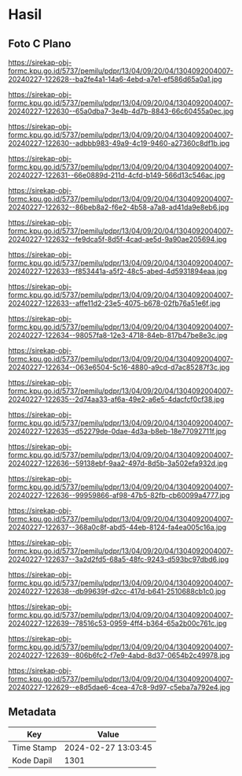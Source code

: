 # Hasil

## Foto C Plano

https://sirekap-obj-formc.kpu.go.id/5737/pemilu/pdpr/13/04/09/20/04/1304092004007-20240227-122628--ba2fe4a1-14a6-4ebd-a7e1-ef586d65a0a1.jpg

https://sirekap-obj-formc.kpu.go.id/5737/pemilu/pdpr/13/04/09/20/04/1304092004007-20240227-122630--65a0dba7-3e4b-4d7b-8843-66c60455a0ec.jpg

https://sirekap-obj-formc.kpu.go.id/5737/pemilu/pdpr/13/04/09/20/04/1304092004007-20240227-122630--adbbb983-49a9-4c19-9460-a27360c8df1b.jpg

https://sirekap-obj-formc.kpu.go.id/5737/pemilu/pdpr/13/04/09/20/04/1304092004007-20240227-122631--66e0889d-211d-4cfd-b149-566d13c546ac.jpg

https://sirekap-obj-formc.kpu.go.id/5737/pemilu/pdpr/13/04/09/20/04/1304092004007-20240227-122632--86beb8a2-f6e2-4b58-a7a8-ad41da9e8eb6.jpg

https://sirekap-obj-formc.kpu.go.id/5737/pemilu/pdpr/13/04/09/20/04/1304092004007-20240227-122632--fe9dca5f-8d5f-4cad-ae5d-9a90ae205694.jpg

https://sirekap-obj-formc.kpu.go.id/5737/pemilu/pdpr/13/04/09/20/04/1304092004007-20240227-122633--f853441a-a5f2-48c5-abed-4d5931894eaa.jpg

https://sirekap-obj-formc.kpu.go.id/5737/pemilu/pdpr/13/04/09/20/04/1304092004007-20240227-122633--affe11d2-23e5-4075-b678-02fb76a51e6f.jpg

https://sirekap-obj-formc.kpu.go.id/5737/pemilu/pdpr/13/04/09/20/04/1304092004007-20240227-122634--98057fa8-12e3-4718-84eb-817b47be8e3c.jpg

https://sirekap-obj-formc.kpu.go.id/5737/pemilu/pdpr/13/04/09/20/04/1304092004007-20240227-122634--063e6504-5c16-4880-a9cd-d7ac85287f3c.jpg

https://sirekap-obj-formc.kpu.go.id/5737/pemilu/pdpr/13/04/09/20/04/1304092004007-20240227-122635--2d74aa33-af6a-49e2-a6e5-4dacfcf0cf38.jpg

https://sirekap-obj-formc.kpu.go.id/5737/pemilu/pdpr/13/04/09/20/04/1304092004007-20240227-122635--d52279de-0dae-4d3a-b8eb-18e77092711f.jpg

https://sirekap-obj-formc.kpu.go.id/5737/pemilu/pdpr/13/04/09/20/04/1304092004007-20240227-122636--59138ebf-9aa2-497d-8d5b-3a502efa932d.jpg

https://sirekap-obj-formc.kpu.go.id/5737/pemilu/pdpr/13/04/09/20/04/1304092004007-20240227-122636--99959866-af98-47b5-82fb-cb60099a4777.jpg

https://sirekap-obj-formc.kpu.go.id/5737/pemilu/pdpr/13/04/09/20/04/1304092004007-20240227-122637--368a0c8f-abd5-44eb-8124-fa4ea005c16a.jpg

https://sirekap-obj-formc.kpu.go.id/5737/pemilu/pdpr/13/04/09/20/04/1304092004007-20240227-122637--3a2d2fd5-68a5-48fc-9243-d593bc97dbd6.jpg

https://sirekap-obj-formc.kpu.go.id/5737/pemilu/pdpr/13/04/09/20/04/1304092004007-20240227-122638--db99639f-d2cc-417d-b641-2510688cb1c0.jpg

https://sirekap-obj-formc.kpu.go.id/5737/pemilu/pdpr/13/04/09/20/04/1304092004007-20240227-122639--78516c53-0959-4ff4-b364-65a2b00c761c.jpg

https://sirekap-obj-formc.kpu.go.id/5737/pemilu/pdpr/13/04/09/20/04/1304092004007-20240227-122639--806b6fc2-f7e9-4abd-8d37-0654b2c49978.jpg

https://sirekap-obj-formc.kpu.go.id/5737/pemilu/pdpr/13/04/09/20/04/1304092004007-20240227-122629--e8d5dae6-4cea-47c8-9d97-c5eba7a792e4.jpg


## Metadata

| Key        | Value               |
| ---------- | ------------------- |
| Time Stamp | 2024-02-27 13:03:45 |
| Kode Dapil | 1301                |



